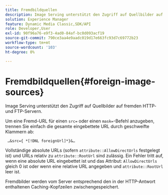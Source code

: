 ```yaml
---
title: Fremdbildquellen
description: Image Serving unterstützt den Zugriff auf Quellbilder auf fremden HTTP- und FTP-Servern.
solution: Experience Manager
feature: Dynamic Media Classic,SDK/API
role: Developer,User
exl-id: 90f96a76-e9f3-4ad0-84af-bc0d093acf19
source-git-commit: 790ce3aa4e9aadc019d17e663fc93d7c69772b23
workflow-type: tm+mt
source-wordcount: '103'
ht-degree: 0%

---
```


# Fremdbildquellen{#foreign-image-sources}

Image Serving unterstützt den Zugriff auf Quellbilder auf fremden HTTP- und FTP-Servern.

Um eine Fremd-URL für einen `src=` oder einen `mask=`-Befehl anzugeben, trennen Sie einfach die gesamte eingebettete URL durch geschweifte Klammern ab:

` …&src={ *[!DNL foreignUrl]*}&…`

Vollständige absolute URLs (sofern `attribute::AllowDirectUrls` festgelegt ist) und URLs relativ zu `attribute::RootUrl` sind zulässig. Ein Fehler tritt auf, wenn eine absolute URL eingebettet ist und das Attribut: `AllowDirectUrls` gleich 0 ist oder wenn eine relative URL angegeben und `attribute::RootUrl` leer ist.

Fremdbilder werden vom Server entsprechend den in der HTTP-Antwort enthaltenen Caching-Kopfzeilen zwischengespeichert.
